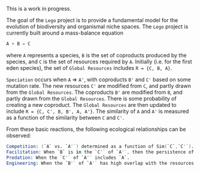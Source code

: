This is a work in progress.

The goal of the `Lego` project is to provide a fundamental model for the evolution of biodiversity and organismal niche spaces. The `Lego` project is currently built around a mass-balance equation
```S
A + B = C
```
where `A` represents a species, `B` is the set of coproducts produced by the species, and `C` is the set of resources required by `A`. 
Initially (i.e. for the first eden species), the set of `Global Resources` includes `R = {C, B, A}`.

`Speciation` occurs when `A` => `A'`, with coproducts `B'` and `C'` based on some mutation rate. 
The new resources `C'` are modified from `C`, and partly drawn from the `Global Resources`.
The coproducts `B'` are modified from `B`, and partly drawn from the `Global Resources`.
There is some probability of creating a new coproduct.
The `Global Resources` are then updated to include `R = {C, C', B, B', A, A'}`.
The similarity of `A` and `A'` is measured as a function of the similarity between `C` and `C'`.

From these basic reactions, the following ecological relationships can be observed:
```S
Competition: (`A` vs. `A'`) determined as a function of Sim(`C`,`C'`).
Facilitation: When `B` is in the `C'` of `A'`, then the persistence of A facilitates the persistence of `A'`.
Predation: When the `C'` of `A'` includes `A`.
Engineering: When the `B'` of `A'` has high overlap with the resources of many species.
